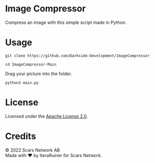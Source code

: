 # Image Compressor
Compress an image with this simple script made in Python.
# Usage
`git clone https://github.com/Darkside-Development/ImageCompressor`<br>

`cd ImageCompressor-Main`<br>

Drag your picture into the folder.<br>

`python3 main.py`
# License
Licensed under the [Apache License 2.0](https://github.com/Darkside-Development/ImageCompressor/blob/main/LICENSE).
# Credits
©️ 2022 Scars Network AB<br>
Made with ❤️ by IteraRuiner for Scars Network.
